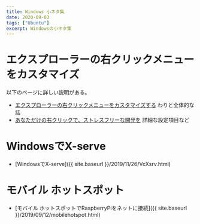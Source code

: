 ```yaml
---
title: Windows 小ネタ集
date: 2020-09-03
tags: ["Ubuntu"]
excerpt: Windowsの小ネタ集
---
```


# エクスプローラーの右クリックメニューをカスタマイズ

以下のページに詳しい説明がある。  
- [エクスプローラーの右クリックメニューをカスタマイズする](https://ascii.jp/elem/000/000/953/953807/)
      わりと全体的な話    
- [あなただけの右クリックで、ストレスフリーな開発を](https://qiita.com/NumLocker/items/f8016f1aed7207b850fb)
      詳細な設定項目など    

# WindowsでX-serve

- [WindowsでX-serve]({{ site.baseurl }}/2019/11/26/VcXsrv.html)

# モバイル ホットスポット

- [モバイル ホットスポットでRaspberryPiをネットに接続]({{ site.baseurl }}/2019/09/12/mobilehotspot.html)


